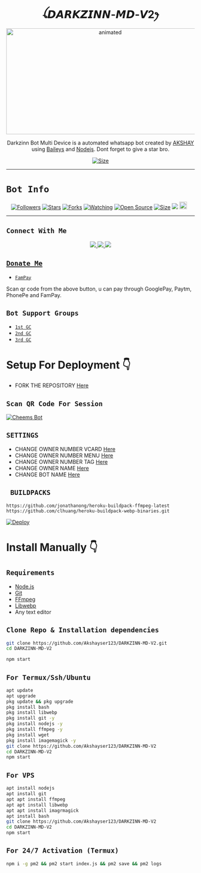 

<h1 align="center">ꪶ𝘿𝘼𝙍𝙆𝙕𝙄𝙉𝙉-𝙈𝘿-𝙑2ꫂ<br></h1>
<p align="center">
<img src="https://i.imgur.com/aqoNMyg.jpeg" alt="animated" width="540" height="283" />
</p>

<p align="center">
Darkzinn Bot Multi Device is a automated whatsapp bot created by <a href="https://github.com/Akshayser123" target="_blank">AKSHAY</a> using <a href="https://github.com/adiwajshing/Baileys" target="_blank">Baileys</a> and <a href="https://github.com/nodejs" target="_blank">Nodejs</a>. Dont forget to give a star bro.
</p>

<p align="center">
<a href="https://youtu.be/WiIqCdiDjFo"><img title="Size" src="https://img.shields.io/badge/Tutorial-Video-green"></a>
</p>

------

# ```Bot Info```
<p align="center">
<a href="https://github.com/Akshayser123/followers"><img title="Followers" src="https://img.shields.io/github/followers/Akshay?color=red&style=flat-square"></a>
<a href="https://github.com/Akshayser123/DARKZINN-MD-V2/stargazers/"><img title="Stars" src="https://img.shields.io/github/stars/Akshayser123/DARKZINN-MD-V2?color=blue&style=flat-square"></a>
<a href="https://github.com/Akshayser123/DARKZINN-MD-V2network/members"><img title="Forks" src="https://img.shields.io/github/forks/Akshayser123/DARKZINN-MD-V2-MD4?color=red&style=flat-square"></a>
<a href="https://github.com/Akshayser123/DARKZINN-MD-V2/watchers"><img title="Watching" src="https://img.shields.io/github/watchers/Akshayser123/DARKZINN-MD-V2?label=Watchers&color=blue&style=flat-square"></a>
<a href="https://github.com/Akshayser123/DARKZINN-MD-V2"><img title="Open Source" src="https://img.shields.io/badge/Author-Xeon%20Bot%20Inc.-red?v=103"></a>
<a href="https://github.com/Akshayser123/DARKZINN-MD-V2"><img title="Size" src="https://img.shields.io/github/repo-size/Akshayser123/DARZINN-MD-V2?style=flat-square&color=green"></a>
<a href="https://hits.seeyoufarm.com"><img src="https://hits.seeyoufarm.com/api/count/incr/badge.svg?url=https%3A%2F%2Fgithub.com%2FAkshayser123%2FDARKZINN-MD-V2&count_bg=%2379C83D&title_bg=%23555555&icon=probot.svg&icon_color=%2300FF6D&title=hits&edge_flat=false"/></a>
<a href="https://github.com/Akshayser123/DARKZINN-MD-V2graphs/commit-activity"><img height="20" src="https://img.shields.io/badge/Maintained%3F-yes-green.svg"></a>&nbsp;&nbsp;
</p>
<p align='center'>
    </p>

-------

## ```Connect With Me```
<p align="center">
<a href="https://wa.me/916235246549"><img src="https://img.shields.io/badge/Contact Akshay -25D366?style=for-the-badge&logo=whatsapp&logoColor=white" />
<a href="https://chat.whatsapp.com/GCRig26vrg48eq98RPp8sy"><img src="https://img.shields.io/badge/Join Official GC-25D366?style=for-the-badge&logo=whatsapp&logoColor=white" />
<a href="https://youtube.com/channel/UCvAo9TZ0Pw9vrJ_0WYRyO3A"><img src="https://img.shields.io/badge/Subscribe  Akshay-ff0000?style=for-the-badge&logo=youtube&logoColor=ff000000&link=https://www.youtube.com/c/BOTINDO" /><br>
</p>

## ```Donate Me```

- [`FamPay`](https://telegra.ph/file/8737b098fd5702daeb7e0.jpg)

<p align="left">
Scan qr code from the above button, u can pay through GooglePay, Paytm, PhonePe and FamPay.
</p>

## ```Bot Support Groups```

- [`1st GC`](https://chat.whatsapp.com/GCRig26vrg48eq98RPp8sy)
- [`2nd GC`](https://chat.whatsapp.com/GCRig26vrg48eq98RPp8sy)
- [`3rd GC`](https://chat.whatsapp.com/GCRig26vrg48eq98RPp8sy)

# Setup For Deployment 👇

- FORK THE REPOSITORY [Here](https://github.com/Akshayser/DARKZINN-MD-V2/fork)

## `Scan QR Code For Session`
[![Cheems Bot](https://repl.it/badge/github/quiec/whatsasena)](https://replit.com/@DGXeon/Cheems-Bot-Multi-Device-Qr-Code-Generator?output%20only=1&lite=1#index.js)

## `SETTINGS`

- CHANGE OWNER NUMBER VCARD [Here](https://github.com/Akshayser123/DARKZINN-MD-V2/blob/master/settings.js#L58)
- CHANGE OWNER NUMBER MENU [Here](https://github.com/Akshayser123/DARKZINN-MD-V2/blob/master/settings.js#L65)
- CHANGE OWNER NUMBER TAG [Here](https://github.com/Akshayser123/DARKZINN-MD-V2/blob/master/settings.js#L66)
- CHANGE OWNER NAME [Here](https://github.com/Akshayser123/DARKZINN-MD-V2-MD4/blob/master/settings.js#L59)
- CHANGE BOT NAME [Here](https://github.com/Akshayser123/DARKZINN-MD-V2/blob/master/settings.js#L67)

## ` BUILDPACKS`

```
https://github.com/jonathanong/heroku-buildpack-ffmpeg-latest
https://github.com/clhuang/heroku-buildpack-webp-binaries.git
```

[![Deploy](https://www.herokucdn.com/deploy/button.svg)](https://heroku.com/deploy?template=https://github.com/Akshayser123/DARKZINN-MD-V2/)

# Install Manually 👇
## `Requirements`
* [Node.js](https://nodejs.org/en/)
* [Git](https://git-scm.com/downloads)
* [FFmpeg](https://github.com/BtbN/FFmpeg-Builds/releases/download/autobuild-2020-12-08-13-03/ffmpeg-n4.3.1-26-gca55240b8c-win64-gpl-4.3.zip)
* [Libwebp](https://developers.google.com/speed/webp/download)
* Any text editor
## `Clone Repo & Installation dependencies`
```bash
git clone https://github.com/Akshayser123/DARKZINN-MD-V2.git
cd DARKZINN-MD-V2

npm start
```
## `For Termux/Ssh/Ubuntu`
```bash
apt update
apt upgrade
pkg update && pkg upgrade
pkg install bash
pkg install libwebp
pkg install git -y
pkg install nodejs -y 
pkg install ffmpeg -y 
pkg install wget
pkg install imagemagick -y
git clone https://github.com/Akshayser123/DARKZINN-MD-V2
cd DARKZINN-MD-V2
npm start
```
## `For VPS`
```bash
apt install nodejs 
apt install git 
apt apt install ffmpeg 
apt apt install libwebp 
apt apt install imagrmagick
apt install bash
git clone https://github.com/Akshayser123/DARKZINN-MD-V2
cd DARKZINN-MD-V2
npm start
```
## `For 24/7 Activation (Termux)`
```bash
npm i -g pm2 && pm2 start index.js && pm2 save && pm2 logs
```
